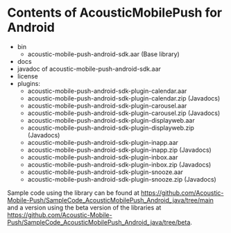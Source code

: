 # Contents of AcousticMobilePush for Android

- bin
  - acoustic-mobile-push-android-sdk.aar (Base library)
- docs
 - javadoc of acoustic-mobile-push-android-sdk.aar
- license 
- plugins:
  - acoustic-mobile-push-android-sdk-plugin-calendar.aar
  - acoustic-mobile-push-android-sdk-plugin-calendar.zip (Javadocs)
  - acoustic-mobile-push-android-sdk-plugin-carousel.aar
  - acoustic-mobile-push-android-sdk-plugin-carousel.zip (Javadocs)
  - acoustic-mobile-push-android-sdk-plugin-displayweb.aar
  - acoustic-mobile-push-android-sdk-plugin-displayweb.zip (Javadocs)
  - acoustic-mobile-push-android-sdk-plugin-inapp.aar
  - acoustic-mobile-push-android-sdk-plugin-inapp.zip (Javadocs)
  - acoustic-mobile-push-android-sdk-plugin-inbox.aar
  - acoustic-mobile-push-android-sdk-plugin-inbox.zip (Javadocs)
  - acoustic-mobile-push-android-sdk-plugin-snooze.aar
  - acoustic-mobile-push-android-sdk-plugin-snooze.zip (Javadocs)

Sample code using the library can be found at https://github.com/Acoustic-Mobile-Push/SampleCode_AcousticMobilePush_Android_java/tree/main and a version using the beta version of the libraries at https://github.com/Acoustic-Mobile-Push/SampleCode_AcousticMobilePush_Android_java/tree/beta.
